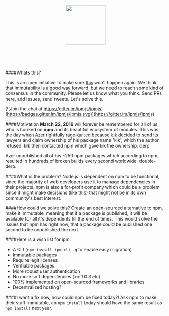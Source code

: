<p>
  <img height="50" src="data:image/png;base64,iVBORw0KGgoAAAANSUhEUgAAAAEAAAABCAQAAAC1HAwCAAAAC0lEQVR4nGNiYAAAAAkAAxkR2eQAAAAASUVORK5CYII=">
</p>
<p align="center">
  <img height="125" src="https://raw.githubusercontent.com/ipmjs/logos/master/logo.gif">
  <p>
    <img height="50" src="data:image/png;base64,iVBORw0KGgoAAAANSUhEUgAAAAEAAAABCAQAAAC1HAwCAAAAC0lEQVR4nGNiYAAAAAkAAxkR2eQAAAAASUVORK5CYII=">
  </p>
</p>

####Whats this?

This is an open initiative to make sure [this](https://medium.com/@azerbike/i-ve-just-liberated-my-modules-9045c06be67c#.8b8cid7h0) won't happen again. We think that immutability is a good way forward, but we need to reach some kind of consensus in the community. Please let us know what you think. Send PRs here, add issues, send tweets. Let's solve this.

[![Join the chat at https://gitter.im/ipmjs/ipmjs](https://badges.gitter.im/ipmjs/ipmjs.svg)](https://gitter.im/ipmjs/ipmjs)

####Motivation
__March 22, 2016__ will forever be remembered for all of us who is hooked on __npm__ and its beautiful ecosystem of modules. This was the day when [Azer](https://twitter.com/azerbike) rightfully rage-quited because kik decided to send its lawyers and claim ownership of his package name 'kik', which the author refused. kik then contacted npm which gave kik the ownership. derp.

Azer unpublished all of his ~250 npm packages which according to npm, resulted in hundreds of broken builds every second worldwide. double-derp.

####What is the problem?
Node.js is dependent on npm to be functional, since the majority of web developers use it to manage dependencies in their projects. npm is also a for-profit company which could be a problem since
it might make decisions (like [this](https://medium.com/@mproberts/a-discussion-about-the-breaking-of-the-internet-3d4d2a83aa4d#.3lrsd6pfw)) that might not be in its own community's best interest.

####How could we solve this?
Create an open-sourced alternative to npm,  make it immutable, meaning that
if a package is published, it will be available for all it's dependents till the end of times. This would solve the issues that npm has right now, that a package could be published one second to be unpublished the next.

####Here is a wish list for ipm:
- A CLI (`npm install ipm-cli -g` to enable easy migration)
- Immutable packages
- Require legit licenses
- Verifiable packages
- More robust user authentication
- No more soft dependencies (>= 1.0.3 etc)
- 100% implemented on open-sourced frameworks and libraries
- Decentralized hosting?

####I want a fix now, how could npm be fixed today?!
Ask npm to make their stuff immutable, an `npm install` today should have the same result as `npm install` next year. 
